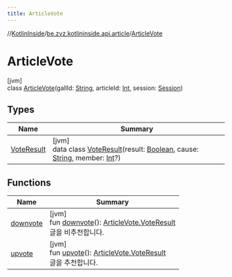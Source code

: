 ```yaml
---
title: ArticleVote
---
```

//[KotlinInside](../../../index.html)/[be.zvz.kotlininside.api.article](../index.html)/[ArticleVote](index.html)



# ArticleVote



[jvm]\
class [ArticleVote](index.html)(gallId: [String](https://kotlinlang.org/api/latest/jvm/stdlib/kotlin/-string/index.html), articleId: [Int](https://kotlinlang.org/api/latest/jvm/stdlib/kotlin/-int/index.html), session: [Session](../../be.zvz.kotlininside.session/-session/index.html))



## Types


| Name | Summary |
|---|---|
| [VoteResult](-vote-result/index.html) | [jvm]<br>data class [VoteResult](-vote-result/index.html)(result: [Boolean](https://kotlinlang.org/api/latest/jvm/stdlib/kotlin/-boolean/index.html), cause: [String](https://kotlinlang.org/api/latest/jvm/stdlib/kotlin/-string/index.html), member: [Int](https://kotlinlang.org/api/latest/jvm/stdlib/kotlin/-int/index.html)?) |


## Functions


| Name | Summary |
|---|---|
| [downvote](downvote.html) | [jvm]<br>fun [downvote](downvote.html)(): [ArticleVote.VoteResult](-vote-result/index.html)<br>글을 비추천합니다. |
| [upvote](upvote.html) | [jvm]<br>fun [upvote](upvote.html)(): [ArticleVote.VoteResult](-vote-result/index.html)<br>글을 추천합니다. |

